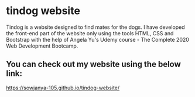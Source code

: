 # tindog website

Tindog is a website designed to find mates for the dogs. 
I have developed the front-end part of the website only using the tools HTML, CSS and Bootstrap with the help of Angela Yu's Udemy course - The Complete 2020 Web Development Bootcamp.


## You can check out my website using the below link: 
https://sowjanya-105.github.io/tindog-website/
